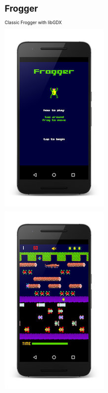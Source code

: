 # Frogger
Classic Frogger with libGDX

![](device_framed_1.png?raw=true)

![](device_framed_2.png?raw=true)
